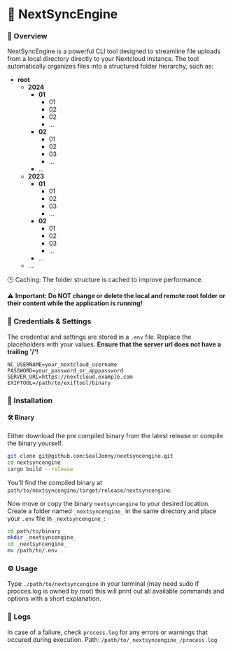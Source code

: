 # 🚀 NextSyncEngine

### 📖 Overview

NextSyncEngine is a powerful CLI tool designed to streamline file uploads from a local directory directly to your Nextcloud instance. The tool automatically organizes files into a structured folder hierarchy, such as:

- **root**
  - **2024**
    - **01**
      - 01
      - 02
      - 02
      - ...
    - **02**
      - 01
      - 02
      - 03
      - ...
    - ...
  - **2023**
    - **01**
      - 01
      - 02
      - 03
      - ...
    - **02**
      - 01
      - 02
      - 03
      - ...
    - ...
  - ...

🕒 Caching: The folder structure is cached to improve performance. 

⚠️ **Important: Do NOT change or delete the local and remote root folder or their content while the application is running!**


### 🔐 Credentials & Settings
The credential and settings  are stored in a `.env` file. Replace the placeholders with your values.
**Ensure that the server url does not have a trailing '/'!**

```plaintext
NC_USERNAME=your_nextcloud_username
PASSWORD=your_password_or_apppassword
SERVER_URL=https://nextcloud.example.com
EXIFTOOL=/path/to/exiftool/binary
```

### 🔧 Installation
#### 🛠️ Binary
Either download the pre compiled binary from the latest release or compile the binary yourself.
```bash
git clone git@github.com:SealJonny/nextsyncengine.git
cd nextsyncengine
cargo build --release
```
You'll find the compiled binary at `path/to/nextsyncengine/target/release/nextsyncengine`.

Now move or copy the binary `nextsyncengine` to your desired location.
Create a folder named `_nextsyncengine_` in the same directory and place your `.env` file in `_nextsyncengine_`:
```bash
cd path/to/binary
mkdir _nextsyncengine_
cd _nextsyncengine_
mv /path/to/.env .
```

### ⚙️ Usage
Type `./path/to/nextsyncengine` in your terminal (may need sudo if procces.log is owned by root) this will print out all available commands and options with a short explanation.


### 📜 Logs
In case of a failure, check `process.log` for any errors or warnings that occured during execution.
Path: `/path/to/_nextsyncengine_/process.log`